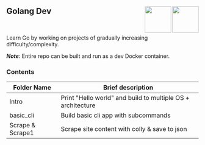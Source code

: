 ## Golang Dev <a href="https://go.dev/"><img src="https://download.logo.wine/logo/Go_(programming_language)/Go_(programming_language)-Logo.wine.png" align="right" height="69" /> </a> <a href="https://go.dev/"><img src="https://www.tbray.org/ongoing/When/201x/2019/06/12/gopher.png" align="right" height="69" /></a>

<br>

Learn Go by working on projects of gradually increasing difficulty/complexity.

***Note***: Entire repo can be built and run as a dev Docker container.

### Contents

|Folder Name|Brief description|
|---|---|
|Intro|Print "Hello world" and build to multiple OS + architecture|
|basic_cli|Build basic cli app with subcommands|
|Scrape & Scrape1|Scrape site content with colly & save to json|
